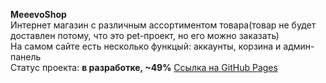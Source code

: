 **MeeevoShop** <br>
Интернет магазин с различным ассортиментом товара(товар не будет доставлен потому, что это pet-проект, но его можно заказать) <br>
На самом сайте есть несколько функцый: аккаунты, корзина и админ-панель <br>
Статус проекта: **в разработке, ~49%**
[Ссылка на GitHub Pages](https://kotarsis8413.github.io/MeeevoShop/)
